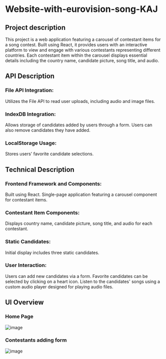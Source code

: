 # Website-with-eurovision-song-KAJ
## Project description
This project is a web application featuring a carousel of contestant items for a song contest. Built using React, it provides users with an interactive platform to view and engage with various contestants representing different countries. Each contestant item within the carousel displays essential details including the country name, candidate picture, song title, and audio.

## API Description
### File API Integration:
Utilizes the File API to read user uploads, including audio and image files.

### IndexDB Integration:
Allows storage of candidates added by users through a form.
Users can also remove candidates they have added.

### LocalStorage Usage:
Stores users' favorite candidate selections.

## Technical Description
### Frontend Framework and Components:
Built using React.
Single-page application featuring a carousel component for contestant items.

### Contestant Item Components:
Displays country name, candidate picture, song title, and audio for each contestant.

### Static Candidates:
Initial display includes three static candidates.

### User Interaction:
Users can add new candidates via a form.
Favorite candidates can be selected by clicking on a heart icon.
Listen to the candidates' songs using a custom audio player designed for playing audio files.

## UI Overview
### Home Page
![image](https://github.com/bunkovika/Website-with-eurovision-song-KAJ/assets/126186977/50174c3b-3f2c-4ef0-8857-81404534d546)
### Contestants adding form
![image](https://github.com/bunkovika/Website-with-eurovision-song-KAJ/assets/126186977/505d3500-8809-4cf9-abbd-5f658dfbc9fc)

